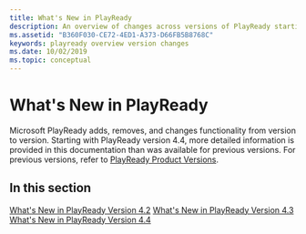 ```yaml
---
title: What's New in PlayReady
description: An overview of changes across versions of PlayReady starting with 4.2.
ms.assetid: "B360F030-CE72-4ED1-A373-D66FB5B8768C"
keywords: playready overview version changes
ms.date: 10/02/2019
ms.topic: conceptual
---
```


# What's New in PlayReady

Microsoft PlayReady adds, removes, and changes functionality from version to version. Starting with PlayReady version 4.4, more detailed information is provided in this documentation than was available for previous versions. For previous versions, refer to [PlayReady Product Versions](product-versions.md).

## In this section

[What's New in PlayReady Version 4.2](what-is-new/what-is-new-4-2.md)
[What's New in PlayReady Version 4.3](what-is-new/what-is-new-4-3.md)
[What's New in PlayReady Version 4.4](what-is-new/what-is-new-4-4.md)
